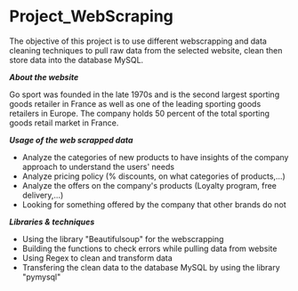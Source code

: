 # Project_WebScraping

The objective of this project is to use different webscrapping and data cleaning techniques to pull raw data from the selected website, clean then store data into the database MySQL.

***About the website***

Go sport was founded in the late 1970s and is the second largest sporting goods retailer in France as well as one of the leading sporting goods retailers in Europe. The company holds 50 percent of the total sporting goods retail market in France.


***Usage of the web scrapped data***

* Analyze the categories of new products to have insights of the company approach to understand the users' needs
* Analyze pricing policy (% discounts, on what categories of products,…)
* Analyze the offers on the company's products (Loyalty program, free delivery,…)
* Looking for something offered by the company that other brands do not

***Libraries & techniques***

* Using the library "Beautifulsoup" for the webscrapping
* Building the functions to check errors while pulling data from website
* Using Regex to clean and transform data
* Transfering the clean data to the database MySQL by using the library "pymysql"  

